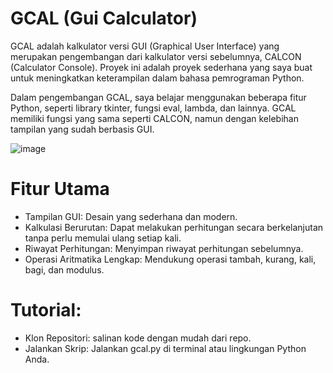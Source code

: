# GCAL (Gui Calculator)

GCAL adalah kalkulator versi GUI (Graphical User Interface) yang merupakan pengembangan dari kalkulator versi sebelumnya, CALCON (Calculator Console).
Proyek ini adalah proyek sederhana yang saya buat untuk meningkatkan keterampilan dalam bahasa pemrograman Python.

Dalam pengembangan GCAL, saya belajar menggunakan beberapa fitur Python, seperti library tkinter, fungsi eval, lambda, dan lainnya.
GCAL memiliki fungsi yang sama seperti CALCON, namun dengan kelebihan tampilan yang sudah berbasis GUI.

![image](https://github.com/user-attachments/assets/136d6953-a7ea-423b-9594-e820d3000984)

# Fitur Utama
- Tampilan GUI: Desain yang sederhana dan modern.
- Kalkulasi Berurutan: Dapat melakukan perhitungan secara berkelanjutan tanpa perlu memulai ulang setiap kali.
- Riwayat Perhitungan: Menyimpan riwayat perhitungan sebelumnya.
- Operasi Aritmatika Lengkap: Mendukung operasi tambah, kurang, kali, bagi, dan modulus.

# Tutorial:
- Klon Repositori:
salinan kode dengan mudah dari repo.
- Jalankan Skrip:
Jalankan gcal.py di terminal atau lingkungan Python Anda.

